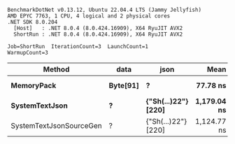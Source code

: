 ```

BenchmarkDotNet v0.13.12, Ubuntu 22.04.4 LTS (Jammy Jellyfish)
AMD EPYC 7763, 1 CPU, 4 logical and 2 physical cores
.NET SDK 8.0.204
  [Host]   : .NET 8.0.4 (8.0.424.16909), X64 RyuJIT AVX2
  ShortRun : .NET 8.0.4 (8.0.424.16909), X64 RyuJIT AVX2

Job=ShortRun  IterationCount=3  LaunchCount=1  
WarmupCount=3  

```
| Method                  | data     | json                | Mean        | Error      | StdDev   | Min         | Max         | Gen0   | Allocated |
|------------------------ |--------- |-------------------- |------------:|-----------:|---------:|------------:|------------:|-------:|----------:|
| **MemoryPack**              | **Byte[91]** | **?**                   |    **77.78 ns** |   **4.140 ns** | **0.227 ns** |    **77.54 ns** |    **78.00 ns** | **0.0019** |     **168 B** |
| **SystemTextJson**          | **?**        | **{&quot;Sh(...)22&quot;} [220]** | **1,179.04 ns** | **143.070 ns** | **7.842 ns** | **1,172.16 ns** | **1,187.58 ns** | **0.0019** |     **168 B** |
| SystemTextJsonSourceGen | ?        | {&quot;Sh(...)22&quot;} [220] | 1,124.77 ns |   9.409 ns | 0.516 ns | 1,124.29 ns | 1,125.31 ns | 0.0019 |     168 B |
